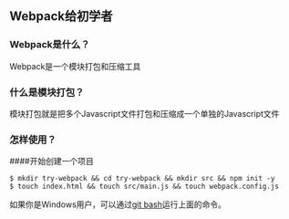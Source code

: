 ## Webpack给初学者
### Webpack是什么？
Webpack是一个模块打包和压缩工具
### 什么是模块打包？
模块打包就是把多个Javascript文件打包和压缩成一个单独的Javascript文件
### 怎样使用？
####开始创建一个项目
```
$ mkdir try-webpack && cd try-webpack && mkdir src && npm init -y
$ touch index.html && touch src/main.js && touch webpack.config.js
```
如果你是Windows用户，可以通过<a href="https://git-scm.com/downloads" target="_blank">git bash</a>运行上面的命令。

